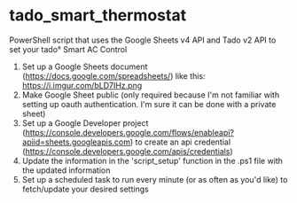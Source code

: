 # tado_smart_thermostat
PowerShell script that uses the Google Sheets v4 API and Tado v2 API to set your tado° Smart AC Control

1) Set up a Google Sheets document (https://docs.google.com/spreadsheets/) like this: https://i.imgur.com/bLD7IHz.png
2) Make Google Sheet public (only required because I'm not familiar with setting up oauth authentication. I'm sure it can be done with a private sheet)
3) Set up a Google Developer project (https://console.developers.google.com/flows/enableapi?apiid=sheets.googleapis.com) to create an api credential (https://console.developers.google.com/apis/credentials)
4) Update the information in the 'script_setup' function in the .ps1 file with the updated information
5) Set up a scheduled task to run every minute (or as often as you'd like) to fetch/update your desired settings

